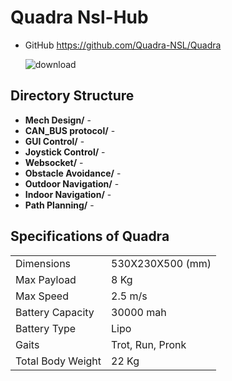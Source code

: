 # Quadra Nsl-Hub

* GitHub https://github.com/Quadra-NSL/Quadra

     ![download](https://user-images.githubusercontent.com/117075507/199011591-14ba43d1-1aaa-4f55-8548-dc63922e1efe.jpg)

Directory Structure
-------------------

* **Mech Design/** -
* **CAN_BUS protocol/** -
* **GUI Control/** - 
* **Joystick Control/** -
* **Websocket/** -
* **Obstacle Avoidance/** -
* **Outdoor Navigation/** -
* **Indoor Navigation/** -
* **Path Planning/** -

Specifications of Quadra
------------------------

|                  |                  |
|------------------|------------------|
| Dimensions       | 530X230X500 (mm) |
| Max Payload      | 8 Kg             |
|Max Speed         | 2.5 m/s          |
| Battery Capacity | 30000 mah        | 
| Battery Type     | Lipo             |
|Gaits             | Trot, Run, Pronk |
| Total Body Weight| 22 Kg            |









